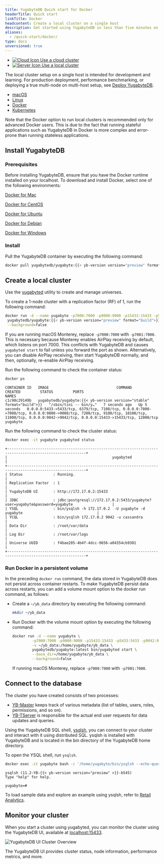 ```yaml
---
title: YugabyteDB Quick start for Docker
headerTitle: Quick start
linkTitle: Docker
headcontent: Create a local cluster on a single host
description: Get started using YugabyteDB in less than five minutes on Docker.
aliases:
  - /quick-start/docker/
type: docs
unversioned: true
---
```


<ul class="nav nav-tabs-alt nav-tabs-yb">
  <li>
    <a href="../../quick-start-yugabytedb-managed/" class="nav-link">
      <img src="/icons/cloud.svg" alt="Cloud Icon">
      Use a cloud cluster
    </a>
  </li>
  <li class="active">
    <a href="../../quick-start/" class="nav-link">
      <img src="/icons/database.svg" alt="Server Icon">
      Use a local cluster
    </a>
  </li>
</ul>

The local cluster setup on a single host is intended for development and learning. For production deployment, performance benchmarking, or deploying a true multi-node on multi-host setup, see [Deploy YugabyteDB](../../deploy/).

<ul class="nav nav-tabs-alt nav-tabs-yb">
  <li>
    <a href="../" class="nav-link">
      <i class="fa-brands fa-apple" aria-hidden="true"></i>
      macOS
    </a>
  </li>
  <li>
    <a href="../linux/" class="nav-link">
      <i class="fa-brands fa-linux" aria-hidden="true"></i>
      Linux
    </a>
  </li>
  <li class="active">
    <a href="../docker/" class="nav-link">
      <i class="fa-brands fa-docker" aria-hidden="true"></i>
      Docker
    </a>
  </li>
  <li>
    <a href="../kubernetes/" class="nav-link">
      <i class="fa-regular fa-dharmachakra" aria-hidden="true"></i>
      Kubernetes
    </a>
  </li>
</ul>

Note that the Docker option to run local clusters is recommended only for advanced Docker users. This is due to the fact that running stateful applications such as YugabyteDB in Docker is more complex and error-prone than running stateless applications.

## Install YugabyteDB

### Prerequisites

Before installing YugabyteDB, ensure that you have the Docker runtime installed on your localhost. To download and install Docker, select one of the following environments:

<i class="fa-brands fa-apple" aria-hidden="true"></i> [Docker for Mac](https://store.docker.com/editions/community/docker-ce-desktop-mac)

<i class="fa-brands fa-centos"></i> [Docker for CentOS](https://store.docker.com/editions/community/docker-ce-server-centos)

<i class="fa-brands fa-ubuntu"></i> [Docker for Ubuntu](https://store.docker.com/editions/community/docker-ce-server-ubuntu)

<i class="icon-debian"></i> [Docker for Debian](https://store.docker.com/editions/community/docker-ce-server-debian)

<i class="fa-brands fa-windows" aria-hidden="true"></i> [Docker for Windows](https://store.docker.com/editions/community/docker-ce-desktop-windows)

### Install

Pull the YugabyteDB container by executing the following command:

```sh
docker pull yugabytedb/yugabyte:{{< yb-version version="preview" format="build">}}
```

## Create a local cluster

Use the [yugabyted](../../reference/configuration/yugabyted/) utility to create and manage universes.

To create a 1-node cluster with a replication factor (RF) of 1, run the following command:

```sh
docker run -d --name yugabyte -p7000:7000 -p9000:9000 -p15433:15433 -p5433:5433 -p9042:9042 \
 yugabytedb/yugabyte:{{< yb-version version="preview" format="build">}} bin/yugabyted start \
 --background=false
```

If you are running macOS Monterey, replace `-p7000:7000` with `-p7001:7000`. This is necessary because Monterey enables AirPlay receiving by default, which listens on port 7000. This conflicts with YugabyteDB and causes `yugabyted start` to fail unless you forward the port as shown. Alternatively, you can disable AirPlay receiving, then start YugabyteDB normally, and then, optionally, re-enable AirPlay receiving.

Run the following command to check the container status:

```sh
docker ps
```

```output
CONTAINER ID   IMAGE                               COMMAND                  CREATED         STATUS         PORTS                                                                                                                                                                                               NAMES
c1c98c29149b   yugabytedb/yugabyte:{{< yb-version version="stable" format="build">}}   "/sbin/tini -- bin/y…"   7 seconds ago   Up 5 seconds   0.0.0.0:5433->5433/tcp, 6379/tcp, 7100/tcp, 0.0.0.0:7000->7000/tcp, 0.0.0.0:9000->9000/tcp, 7200/tcp, 9100/tcp, 10100/tcp, 11000/tcp, 0.0.0.0:9042->9042/tcp, 0.0.0.0:15433->15433/tcp, 12000/tcp   yugabyte
```

Run the following command to check the cluster status:

```sh
docker exec -it yugabyte yugabyted status
```

```output
+----------------------------------------------------------------------------------------------------------+
|                                                yugabyted                                                 |
+----------------------------------------------------------------------------------------------------------+
| Status              : Running.                                                                           |
| Replication Factor  : 1                                                                                  |
| YugabyteDB UI       : http://172.17.0.2:15433                                                            |
| JDBC                : jdbc:postgresql://172.17.0.2:5433/yugabyte?user=yugabyte&password=yugabyte                  |
| YSQL                : bin/ysqlsh -h 172.17.0.2  -U yugabyte -d yugabyte                                  |
| YCQL                : bin/ycqlsh 172.17.0.2 9042 -u cassandra                                            |
| Data Dir            : /root/var/data                                                                     |
| Log Dir             : /root/var/logs                                                                     |
| Universe UUID       : f4bae205-4b4f-4dcc-9656-a04354cb9301                                               |
+----------------------------------------------------------------------------------------------------------+
```

### Run Docker in a persistent volume

In the preceding `docker run` command, the data stored in YugabyteDB does not persist across container restarts. To make YugabyteDB persist data across restarts, you can add a volume mount option to the docker run command, as follows:

- Create a `~/yb_data` directory by executing the following command:

  ```sh
  mkdir ~/yb_data
  ```

- Run Docker with the volume mount option by executing the following command:

  ```sh
  docker run -d --name yugabyte \
           -p7000:7000 -p9000:9000 -p15433:15433 -p5433:5433 -p9042:9042 \
           -v ~/yb_data:/home/yugabyte/yb_data \
           yugabytedb/yugabyte:latest bin/yugabyted start \
           --base_dir=/home/yugabyte/yb_data \
           --background=false
  ```

  If running macOS Monterey, replace `-p7000:7000` with `-p7001:7000`.

## Connect to the database

The cluster you have created consists of two processes:

- [YB-Master](../../architecture/concepts/yb-master/) keeps track of various metadata (list of tables, users, roles, permissions, and so on).
- [YB-TServer](../../architecture/concepts/yb-tserver/) is responsible for the actual end user requests for data updates and queries.

Using the YugabyteDB SQL shell, [ysqlsh](../../admin/ysqlsh/), you can connect to your cluster and interact with it using distributed SQL. ysqlsh is installed with YugabyteDB and is located in the bin directory of the YugabyteDB home directory.

To open the YSQL shell, run `ysqlsh`.

```sh
docker exec -it yugabyte bash -c '/home/yugabyte/bin/ysqlsh --echo-queries --host $(hostname)'
```

```output
ysqlsh (11.2-YB-{{< yb-version version="preview" >}}-b545)
Type "help" for help.

yugabyte=#
```

To load sample data and explore an example using ysqlsh, refer to [Retail Analytics](../../sample-data/retail-analytics/).

## Monitor your cluster

When you start a cluster using yugabyted, you can monitor the cluster using the YugabyteDB UI, available at [localhost:15433](http://localhost:15433).

![YugabyteDB UI Cluster Overview](/images/quick_start/quick-start-ui-overview.png)

The YugabyteDB UI provides cluster status, node information, performance metrics, and more.

<!--## Build a Java application

### Prerequisites

Before building a Java application, perform the following:

- While YugabyteDB is running, use the [yb-ctl](../../admin/yb-ctl/#root) utility to create a universe with a 3-node RF-3 cluster with some fictitious geo-locations assigned, as follows:

  ```sh
  cd <path-to-yugabytedb-installation>

  ./bin/yb-ctl create --rf 3 --placement_info "aws.us-west.us-west-2a,aws.us-west.us-west-2a,aws.us-west.us-west-2b"
  ```

- Ensure that Java Development Kit (JDK) 1.8 or later is installed. JDK installers can be downloaded from [OpenJDK](http://jdk.java.net/).
- Ensure that [Apache Maven](https://maven.apache.org/index.html) 3.3 or later is installed.

### Create and configure the Java project

Perform the following to create a sample Java project:

1. Create a project called DriverDemo, as follows:

    ```sh
    mvn archetype:generate \
        -DgroupId=com.yugabyte \
        -DartifactId=DriverDemo \
        -DarchetypeArtifactId=maven-archetype-quickstart \
        -DinteractiveMode=false

    cd DriverDemo
    ```

1. Open the `pom.xml` file in a text editor and add the following below the `<url>` element:

    ```xml
    <properties>
      <maven.compiler.source>1.8</maven.compiler.source>
      <maven.compiler.target>1.8</maven.compiler.target>
    </properties>
    ```

1. Add the following dependencies for the driver HikariPool in the `<dependencies>` element in `pom.xml`:

    ```xml
    <dependency>
      <groupId>com.yugabyte</groupId>
      <artifactId>jdbc-yugabytedb</artifactId>
      <version>42.3.0</version>
    </dependency>

    <!-- https://mvnrepository.com/artifact/com.zaxxer/HikariCP -->
<!--    <dependency>
      <groupId>com.zaxxer</groupId>
      <artifactId>HikariCP</artifactId>
      <version>5.0.0</version>
    </dependency>
    ```

1. Save and close the `pom.xml` file.

1. Install the added dependency by executing the following command:

    ```sh
    mvn install
    ```

### Create a sample Java application

The following steps demonstrate how to create two Java applications, `UniformLoadBalance` and `TopologyAwareLoadBalance`. In each, you can create connections in one of two ways: using the `DriverManager.getConnection()` API or using `YBClusterAwareDataSource` and `HikariPool`. Both approaches are described.

#### Uniform load balancing

1. Create a file called `./src/main/java/com/yugabyte/UniformLoadBalanceApp.java` by executing the following command:

    ```sh
    touch ./src/main/java/com/yugabyte/UniformLoadBalanceApp.java
    ```

1. Paste the following into `UniformLoadBalanceApp.java`:

    ```java
    package com.yugabyte;

    import com.zaxxer.hikari.HikariConfig;
    import com.zaxxer.hikari.HikariDataSource;

    import java.sql.Connection;
    import java.sql.DriverManager;
    import java.sql.SQLException;
    import java.util.ArrayList;
    import java.util.List;
    import java.util.Properties;
    import java.util.Scanner;

    public class UniformLoadBalanceApp {

      public static void main(String[] args) {
        makeConnectionUsingDriverManager();
        makeConnectionUsingYbClusterAwareDataSource();

        System.out.println("Execution of Uniform Load Balance Java App complete!!");
      }

      public static void makeConnectionUsingDriverManager() {
        // List to store the connections so that they can be closed at the end
        List<Connection> connectionList = new ArrayList<>();

        System.out.println("Lets create 6 connections using DriverManager");

        String yburl = "jdbc:yugabytedb://127.0.0.1:5433/yugabyte?user=yugabyte&password=yugabyte&load-balance=true";

        try {
          for(int i=0; i<6; i++) {
            Connection connection = DriverManager.getConnection(yburl);
            connectionList.add(connection);
          }

          System.out.println("You can verify the load balancing by visiting http://<host>:13000/rpcz as discussed before");
          System.out.println("Enter a integer to continue once verified:");
          int x = new Scanner(System.in).nextInt();

          System.out.println("Closing the connections!!");
          for(Connection connection : connectionList) {
             connection.close();
          }
        }
        catch (SQLException exception) {
          exception.printStackTrace();
        }
      }

      public static void makeConnectionUsingYbClusterAwareDataSource() {
        System.out.println("Now, Lets create 10 connections using YbClusterAwareDataSource and Hikari Pool");

        Properties poolProperties = new Properties();
        poolProperties.setProperty("dataSourceClassName", "com.yugabyte.ysql.YBClusterAwareDataSource");
        // The pool will create  10 connections to the servers
        poolProperties.setProperty("maximumPoolSize", String.valueOf(10));
        poolProperties.setProperty("dataSource.serverName", "127.0.0.1");
        poolProperties.setProperty("dataSource.portNumber", "5433");
        poolProperties.setProperty("dataSource.databaseName", "yugabyte");
        poolProperties.setProperty("dataSource.user", "yugabyte");
        poolProperties.setProperty("dataSource.password", "yugabyte");
        // If you want to provide additional end points
        String additionalEndpoints = "127.0.0.2:5433,127.0.0.3:5433";
        poolProperties.setProperty("dataSource.additionalEndpoints", additionalEndpoints);

        HikariConfig config = new HikariConfig(poolProperties);
        config.validate();
        HikariDataSource hikariDataSource = new HikariDataSource(config);

        System.out.println("Wait for some time for Hikari Pool to set up and create the connections...");
        System.out.println("You can verify the load balancing by visiting http://<host>:13000/rpcz as discussed before.");
        System.out.println("Enter a integer to continue once verified:");
        int x = new Scanner(System.in).nextInt();

        System.out.println("Closing the Hikari Connection Pool!!");
        hikariDataSource.close();

      }

    }
    ```

    When using `DriverManager.getConnection()`, you need to include the `load-balance=true` property in the connection URL. In the case of `YBClusterAwareDataSource`, load balancing is enabled by default.

1. Run the application, as follows:

    ```sh
    mvn -q package exec:java -DskipTests -Dexec.mainClass=com.yugabyte.UniformLoadBalanceApp
    ```

#### Topology-aware load balancing

1. Create a file called `./src/main/java/com/yugabyte/TopologyAwareLoadBalanceApp.java` by executing the following command:

    ```sh
    touch ./src/main/java/com/yugabyte/TopologyAwareLoadBalanceApp.java
    ```

1. Paste the following into `TopologyAwareLoadBalanceApp.java`:

    ```java
    package com.yugabyte;

    import com.zaxxer.hikari.HikariConfig;
    import com.zaxxer.hikari.HikariDataSource;

    import java.sql.Connection;
    import java.sql.DriverManager;
    import java.sql.SQLException;
    import java.util.ArrayList;
    import java.util.List;
    import java.util.Properties;
    import java.util.Scanner;

    public class TopologyAwareLoadBalanceApp {

      public static void main(String[] args) {

        makeConnectionUsingDriverManager();
        makeConnectionUsingYbClusterAwareDataSource();

        System.out.println("Execution of Uniform Load Balance Java App complete!!");
      }

      public static void makeConnectionUsingDriverManager() {
        // List to store the connections so that they can be closed at the end
        List<Connection> connectionList = new ArrayList<>();

        System.out.println("Lets create 6 connections using DriverManager");
        String yburl = "jdbc:yugabytedb://127.0.0.1:5433/yugabyte?user=yugabyte&password=yugabyte&load-balance=true"
          + "&topology-keys=aws.us-west.us-west-2a";

        try {
          for(int i=0; i<6; i++) {
            Connection connection = DriverManager.getConnection(yburl);
            connectionList.add(connection);
          }

          System.out.println("You can verify the load balancing by visiting http://<host>:13000/rpcz as discussed before");
          System.out.println("Enter a integer to continue once verified:");
          int x = new Scanner(System.in).nextInt();

          System.out.println("Closing the connections!!");
          for(Connection connection : connectionList) {
            connection.close();
          }

        }
        catch (SQLException exception) {
          exception.printStackTrace();
        }

      }

      public static void makeConnectionUsingYbClusterAwareDataSource() {
        System.out.println("Now, Lets create 10 connections using YbClusterAwareDataSource and Hikari Pool");

        Properties poolProperties = new Properties();
        poolProperties.setProperty("dataSourceClassName", "com.yugabyte.ysql.YBClusterAwareDataSource");
        // The pool will create  10 connections to the servers
        poolProperties.setProperty("maximumPoolSize", String.valueOf(10));
        poolProperties.setProperty("dataSource.serverName", "127.0.0.1");
        poolProperties.setProperty("dataSource.portNumber", "5433");
        poolProperties.setProperty("dataSource.databaseName", "yugabyte");
        poolProperties.setProperty("dataSource.user", "yugabyte");
        poolProperties.setProperty("dataSource.password", "yugabyte");
        // If you want to provide additional end points
        String additionalEndpoints = "127.0.0.2:5433,127.0.0.3:5433";
        poolProperties.setProperty("dataSource.additionalEndpoints", additionalEndpoints);

        // If you want to load balance between specific geo locations using topology keys
        String geoLocations = "aws.us-west.us-west-2a";
        poolProperties.setProperty("dataSource.topologyKeys", geoLocations);
        HikariConfig config = new HikariConfig(poolProperties);
        config.validate();
        HikariDataSource hikariDataSource = new HikariDataSource(config);

        System.out.println("Wait for some time for Hikari Pool to set up and create the connections...");
        System.out.println("You can verify the load balancing by visiting http://<host>:13000/rpcz as discussed before.");
        System.out.println("Enter a integer to continue once verified:");
        int x = new Scanner(System.in).nextInt();

        System.out.println("Closing the Hikari Connection Pool!!");
        hikariDataSource.close();

      }

    }
    ```

    When using `DriverManager.getConnection()`, you need to include the `load-balance=true` property in the connection URL. In the case of `YBClusterAwareDataSource`, load balancing is enabled by default, but you must set property `dataSource.topologyKeys`.

1. Run the application, as follows:

    ```sh
     mvn -q package exec:java -DskipTests -Dexec.mainClass=com.yugabyte.TopologyAwareLoadBalanceApp
    ```-->
